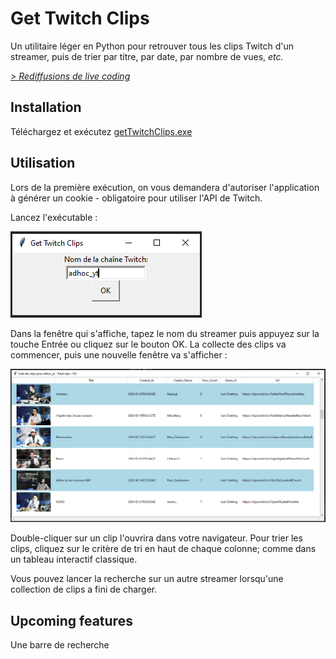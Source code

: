 Get Twitch Clips
=========

Un utilitaire léger en Python pour retrouver tous les clips Twitch 
d'un streamer, puis de trier par titre, par date, par nombre de vues,
 _etc._

_[> Rediffusions de live coding](https://twitch.tv/adhoc_yt)_


## Installation


Téléchargez et exécutez [getTwitchClips.exe](getTwitchClips.exe)

## Utilisation

Lors de la première exécution, on vous demandera d'autoriser l'application
à générer un cookie - obligatoire pour utiliser l'API de Twitch.

Lancez l'exécutable :

![alt text](doc/2.png)

Dans la fenêtre qui s'affiche, tapez le nom du streamer puis appuyez sur
la touche Entrée ou cliquez sur le bouton OK. La collecte des clips va
commencer, puis une nouvelle fenêtre va s'afficher :

![alt text](doc/3.png)

Double-cliquer sur un clip l'ouvrira dans votre navigateur.
Pour trier les clips, cliquez sur le critère de tri en haut de chaque
 colonne; comme dans un tableau interactif classique.

Vous pouvez lancer la recherche sur un autre streamer lorsqu'une collection
 de clips a fini de charger.

## Upcoming features

Une barre de recherche
